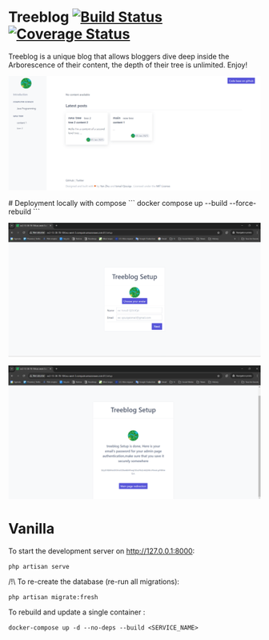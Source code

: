 # Treeblog [![Build Status](https://travis-ci.org/isqo/Treeblog.svg?branch=master)](https://travis-ci.org/isqo/Treeblog) [![Coverage Status](https://coveralls.io/repos/github/isqo/Treeblog/badge.svg?branch=master)](https://coveralls.io/github/isqo/Treeblog?branch=master)
Treeblog is a unique blog that allows bloggers dive deep inside the Arborescence of their content, 
the depth of their tree is unlimited. Enjoy!
<p align="center">
 <img src="https://github.com/isqo/Treeblog/blob/complete-readme/doc/treeblog.png">
</p>
# Deployment locally with compose
```
docker compose up --build --force-rebuild
```
<p align="center">
 <img src="https://github.com/isqo/Treeblog/blob/complete-readme/doc/setup1.png">
</p>
<p align="center">
<img src="https://github.com/isqo/Treeblog/blob/complete-readme/doc/setup2.png">
</p>
 
# Vanilla
To start the development server on <http://127.0.0.1:8000>:

```
php artisan serve
```

/!\ To re-create the database (re-run all migrations):

```
php artisan migrate:fresh
```

To rebuild and update a single container :

```
docker-compose up -d --no-deps --build <SERVICE_NAME>

```
